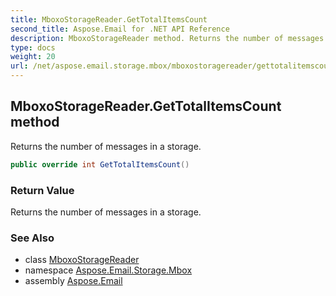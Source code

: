 ```yaml
---
title: MboxoStorageReader.GetTotalItemsCount
second_title: Aspose.Email for .NET API Reference
description: MboxoStorageReader method. Returns the number of messages in a storage
type: docs
weight: 20
url: /net/aspose.email.storage.mbox/mboxostoragereader/gettotalitemscount/
---
```

## MboxoStorageReader.GetTotalItemsCount method

Returns the number of messages in a storage.

```csharp
public override int GetTotalItemsCount()
```

### Return Value

Returns the number of messages in a storage.

### See Also

* class [MboxoStorageReader](../)
* namespace [Aspose.Email.Storage.Mbox](../../mboxostoragereader/)
* assembly [Aspose.Email](../../../)


